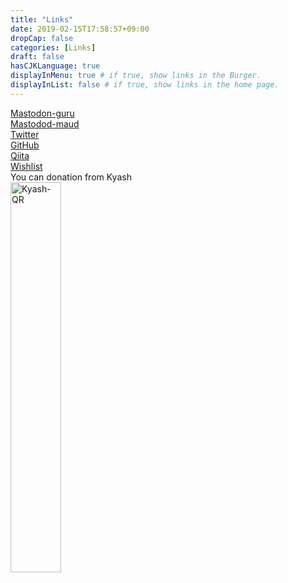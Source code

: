 ```yaml
---
title: "Links"
date: 2019-02-15T17:58:57+09:00
dropCap: false
categories: [Links]
draft: false
hasCJKLanguage: true
displayInMenu: true # if true, show links in the Burger.
displayInList: false # if true, show links in the home page.
---
```

<!--Links-->
<!--more-->
[Mastodon-guru](https://mstdn.guru/@blank71)
<br>
[Mastodod-maud](https://mstdn.maud.io/@blank71)
<br>
[Twitter](https://twitter.com/8blank71)
<br>
[GitHub](https://github.com/Blank71)
<br>
[Qiita](https://qiita.com/Blank71)
<br>
[Wishlist](http://amzn.asia/6kxG2dz)
<br>
You can donation from Kyash
<br>
<img src="/002/qrcode.png" title="Kyash-QR" alt="Kyash-QR" width="40%" height="40%">